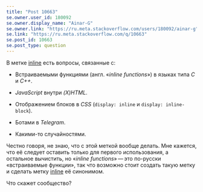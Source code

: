 ```yaml
---
title: "Post 10663"
se.owner.user_id: 180092
se.owner.display_name: "Ainar-G"
se.owner.link: "https://ru.meta.stackoverflow.com/users/180092/ainar-g"
se.link: "https://ru.meta.stackoverflow.com/q/10663"
se.post_id: 10663
se.post_type: question
---
```


<p>В метке <a href="https://ru.stackoverflow.com/questions/tagged/inline" class="post-tag" title="показать вопросы с меткой [inline]" rel="tag">inline</a> есть вопросы, связанные с:</p>
<ul>
<li>
<p>Встраиваемыми функциями (англ. «<i>inline functions</i>») в языках
типа <i>C</i> и <i>C++</i>.</p>
</li>
<li>
<p><i>JavaScript</i> внутри <i>(X)HTML</i>.</p>
</li>
<li>
<p>Отображением блоков в <i>CSS</i> (<code>display: inline</code>
и <code>display: inline-block</code>).</p>
</li>
<li>
<p>Ботами в <i>Telegram</i>.</p>
</li>
<li>
<p>Какими-то случайностями.</p>
</li>
</ul>
<p>Честно говоря, не знаю, что с этой меткой вообще делать.  Мне
кажется, что её следует оставить только для первого использования,
а остальное вычистить, но «<i>inline
functions</i>»&#x202F;&#x2014;&#x2009;это по-русски «встраиваемые
функции», так что возможно стоит создать такую метку и сделать метку
<a href="https://ru.stackoverflow.com/questions/tagged/inline" class="post-tag" title="показать вопросы с меткой [inline]" rel="tag">inline</a> её синонимом.</p>
<p>Что скажет сообщество?</p>
